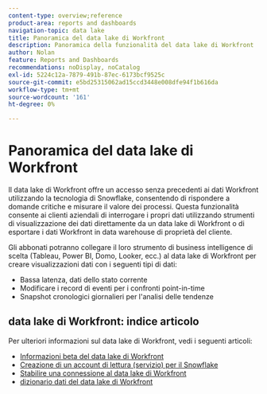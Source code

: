 ```yaml
---
content-type: overview;reference
product-area: reports and dashboards
navigation-topic: data lake
title: Panoramica del data lake di Workfront
description: Panoramica della funzionalità del data lake di Workfront
author: Nolan
feature: Reports and Dashboards
recommendations: noDisplay, noCatalog
exl-id: 5224c12a-7879-491b-87ec-6173bcf9525c
source-git-commit: e5bd25315062ad15ccd3448e008dfe94f1b616da
workflow-type: tm+mt
source-wordcount: '161'
ht-degree: 0%

---
```


# Panoramica del data lake di Workfront

Il data lake di Workfront offre un accesso senza precedenti ai dati Workfront utilizzando la tecnologia di Snowflake, consentendo di rispondere a domande critiche e misurare il valore dei processi. Questa funzionalità consente ai clienti aziendali di interrogare i propri dati utilizzando strumenti di visualizzazione dei dati direttamente da un data lake di Workfront o di esportare i dati Workfront in data warehouse di proprietà del cliente.

Gli abbonati potranno collegare il loro strumento di business intelligence di scelta (Tableau, Power BI, Domo, Looker, ecc.) al data lake di Workfront per creare visualizzazioni dati con i seguenti tipi di dati:

* Bassa latenza, dati dello stato corrente
* Modificare i record di eventi per i confronti point-in-time
* Snapshot cronologici giornalieri per l&#39;analisi delle tendenze

## data lake di Workfront: indice articolo

Per ulteriori informazioni sul data lake di Workfront, vedi i seguenti articoli:

* [Informazioni beta del data lake di Workfront](/help/quicksilver/product-announcements/betas/data-lake-beta/data-lake-beta-information.md)
* [Creazione di un account di lettura (servizio) per il Snowflake](/help/quicksilver/reports-and-dashboards/data-lake/create-a-reader-account.md)
* [Stabilire una connessione al data lake di Workfront](/help/quicksilver/reports-and-dashboards/data-lake/share-data-externally.md)
* [dizionario dati del data lake di Workfront](/help/quicksilver/reports-and-dashboards/data-lake/data-dictionary.md)
<!-- * [Basic Workfront data lake query examples](/help/quicksilver/reports-and-dashboards/data-lake/basic-query-examples.md) -->
